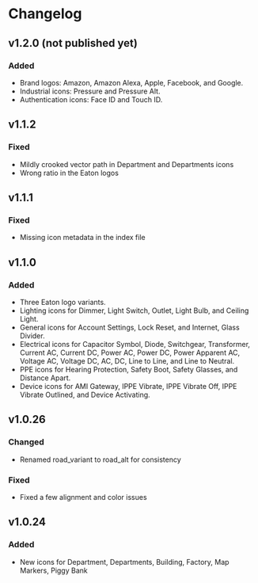 # Changelog

## v1.2.0 (not published yet)

### Added

-   Brand logos: Amazon, Amazon Alexa, Apple, Facebook, and Google.
-   Industrial icons: Pressure and Pressure Alt.
-   Authentication icons: Face ID and Touch ID.

## v1.1.2

### Fixed

-   Mildly crooked vector path in Department and Departments icons
-   Wrong ratio in the Eaton logos

## v1.1.1

### Fixed

-   Missing icon metadata in the index file

## v1.1.0

### Added

-   Three Eaton logo variants.
-   Lighting icons for Dimmer, Light Switch, Outlet, Light Bulb, and Ceiling Light.
-   General icons for Account Settings, Lock Reset, and Internet, Glass Divider.
-   Electrical icons for Capacitor Symbol, Diode, Switchgear, Transformer, Current AC, Current DC, Power AC, Power DC, Power Apparent AC, Voltage AC, Voltage DC, AC, DC, Line to Line, and Line to Neutral.
-   PPE icons for Hearing Protection, Safety Boot, Safety Glasses, and Distance Apart.
-   Device icons for AMI Gateway, IPPE Vibrate, IPPE Vibrate Off, IPPE Vibrate Outlined, and Device Activating.

## v1.0.26

### Changed

-   Renamed road_variant to road_alt for consistency

### Fixed

-   Fixed a few alignment and color issues

## v1.0.24

### Added

-   New icons for Department, Departments, Building, Factory, Map Markers, Piggy Bank
